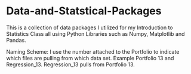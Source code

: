 # Data-and-Statstical-Packages
This is a collection of data packages I utilized for my Introduction to Statistics Class all using Python Libraries such as Numpy, Matplotlib and Pandas.




 
Naming Scheme: I use the number attached to the Portfolio to indicate which files are pulling from which data set. Example Portfolio 13 and Regression_13. Regression_13 pulls from Portfolio 13. 
